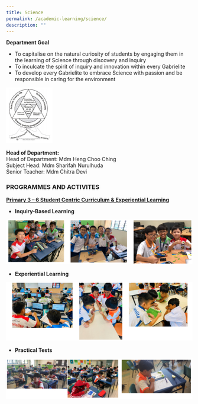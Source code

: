 ```yaml
---
title: Science
permalink: /academic-learning/science/
description: ""
---
```

**Department Goal**
* To capitalise on the natural curiosity of students by engaging them in the learning of Science through discovery and inquiry
* To inculcate the spirit of inquiry and innovation within every Gabrielite
* To develop every Gabrielite to embrace Science with passion and be responsible in caring for the environment

<img src="/images/ScienceDepartmentGoal.jpeg" 
     style="width:25%">

 
**Head of Department:**    
Head of Department: Mdm Heng Choo Ching   
Subject Head: Mdm Sharifah Nurulhuda   
Senior Teacher: Mdm Chitra Devi   


### PROGRAMMES AND ACTIVITES 
<u>**Primary 3 – 6 Student Centric Curriculum & Experiential Learning**</u>

* **Inquiry-Based Learning**

![](/images/sci1.png)

* **Experiential Learning**

![](/images/sci2.png)

* **Practical Tests**

![](/images/sci3.png)





